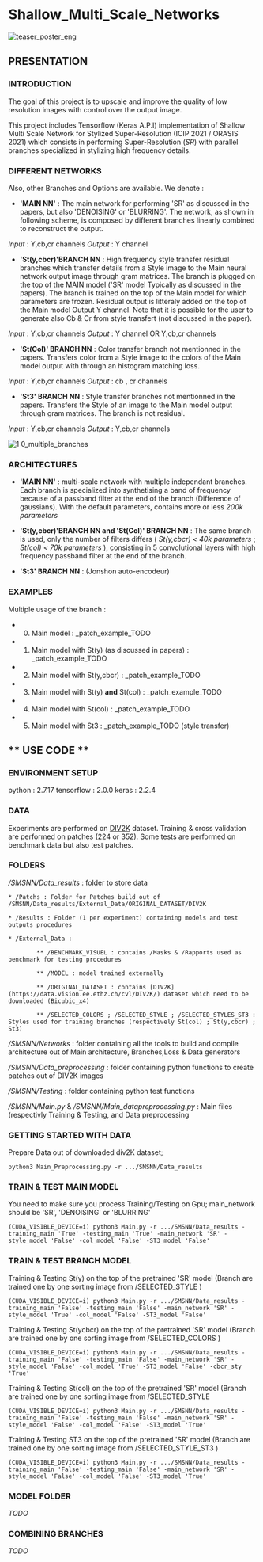 
# Shallow_Multi_Scale_Networks
![teaser_poster_eng](https://user-images.githubusercontent.com/87061912/131678960-06801817-89f8-4dd1-8841-b534effb5ede.png)

## **PRESENTATION**

### **INTRODUCTION**

The goal of this project is to upscale and improve the quality of low resolution images with control over the output image.

This project includes Tensorflow (Keras A.P.I) implementation of Shallow Multi Scale Network for Stylized Super-Resolution (ICIP 2021 / ORASIS 2021) which consists in performing Super-Resolution (_SR_) with parallel branches specialized in stylizing high frequency details. 

### **DIFFERENT NETWORKS**
Also, other Branches and Options are available. We denote :
* **'MAIN NN'** : The main network for performing 'SR' as discussed in the papers, but also 'DENOISING' or 'BLURRING'. The network, as shown in following scheme, is composed by different branches linearly combined to reconstruct the output.
 
_Input_ : Y,cb,cr channels _Output_ : Y channel  

* **'St(y,cbcr)'BRANCH NN** : High frequency style transfer residual branches which transfer details from a Style image to the Main neural network output image through gram matrices. The branch is plugged on the top of the MAIN model ('SR' model Typically as discussed in the papers). The branch is trained on the top of the Main model for which parameters are frozen. Residual output is litteraly added on the top of the Main model Output Y channel. Note that it is possible for the user to generate also Cb & Cr from style transfert (not discussed in the paper).
 
_Input_ : Y,cb,cr channels   _Output_ : Y channel   OR  Y,cb,cr channels
 
* **'St(Col)' BRANCH NN** : Color transfer branch not mentionned in the papers. Transfers color from a Style image to the colors of the Main model output with through an histogram matching loss.

_Input_ : Y,cb,cr channels   _Output_ : cb , cr channels

* **'St3' BRANCH NN** : Style transfer branches not mentionned in the papers. Transfers the Style of an image to the Main model output through gram matrices. The branch is not residual.

_Input_ : Y,cb,cr channels   _Output_ :  Y,cb,cr channels

![1 0_multiple_branches](https://user-images.githubusercontent.com/87061912/131682395-2083a2a8-7f2f-4013-ae2b-ba05640d25bc.png)

### **ARCHITECTURES**

* **'MAIN NN'** : multi-scale network with multiple independant branches. Each branch is specialized into synthetising a band of frequency because of a passband filter at the end of the branch (Difference of gaussians). With the default parameters, contains more or less _200k parameters_

* **'St(y,cbcr)'BRANCH NN and 'St(Col)' BRANCH NN** : The same branch is used, only the number of filters differs ( _St(y,cbcr) < 40k parameters_ ; _St(col) < 70k parameters_ ), consisting in 5 convolutional layers with high frequency passband filter at the end of the branch.

* **'St3' BRANCH NN** : (Jonshon auto-encodeur)

### **EXAMPLES**

Multiple usage of the branch :

* 0. Main model : _patch_example_TODO

* 1. Main model with St(y) (as discussed in papers) : _patch_example_TODO

* 2. Main model with St(y,cbcr) : _patch_example_TODO

* 3. Main model with St(y) **and** St(col) : _patch_example_TODO

* 4. Main model with St(col) : _patch_example_TODO

* 5. Main model with St3 : _patch_example_TODO (style transfer)

## ** USE CODE **

### **ENVIRONMENT SETUP**

python : 2.7.17
tensorflow : 2.0.0
keras : 2.2.4

### **DATA**

Experiments are performed on [DIV2K](https://data.vision.ee.ethz.ch/cvl/DIV2K/) dataset. Training & cross validation are performed on patches (224 or 352). Some tests are performed on benchmark data but also test patches.

### **FOLDERS**

_/SMSNN/Data_results_ : folder to store data 

	* /Patchs : Folder for Patches build out of /SMSNN/Data_results/External_Data/ORIGINAL_DATASET/DIV2K
        
	* /Results : Folder (1 per experiment) containing models and test outputs procedures
        
	* /External_Data :  
        
			** /BENCHMARK_VISUEL : contains /Masks & /Rapports used as benchmark for testing procedures
                        
			** /MODEL : model trained externally 
                        
			** /ORIGINAL_DATASET : contains [DIV2K](https://data.vision.ee.ethz.ch/cvl/DIV2K/) dataset which need to be downloaded (Bicubic_x4)
                        
			** /SELECTED_COLORS ; /SELECTED_STYLE ; /SELECTED_STYLES_ST3 : Styles used for training branches (respectively St(col) ; St(y,cbcr) ; St3)

_/SMSNN/Networks_ : folder containing all the tools to build and compile architecture out of Main architecture, Branches,Loss & Data generators

_/SMSNN/Data_preprocessing_ : folder containing python functions to create patches out of DIV2K images

_/SMSNN/Testing_ : folder containing python test functions

_/SMSNN/Main.py_ & _/SMSNN/Main_datapreprocessing.py_ : Main files (respectivly Training & Testing, and Data preprocessing


### **GETTING STARTED WITH DATA**

Prepare Data out of downloaded div2K dataset;

```console
python3 Main_Preprocessing.py -r .../SMSNN/Data_results
```

### **TRAIN & TEST MAIN MODEL**
You need to make sure you process Training/Testing on Gpu; main_network should be 'SR', 'DENOISING' or 'BLURRING'
```console
(CUDA_VISIBLE_DEVICE=i) python3 Main.py -r .../SMSNN/Data_results -training_main 'True' -testing_main 'True' -main_network 'SR' -style_model 'False' -col_model 'False' -ST3_model 'False'
```

### **TRAIN & TEST BRANCH MODEL**

Training & Testing St(y) on the top of the pretrained 'SR' model (Branch are trained one by one sorting image from /SELECTED_STYLE )

```console
(CUDA_VISIBLE_DEVICE=i) python3 Main.py -r .../SMSNN/Data_results -training_main 'False' -testing_main 'False' -main_network 'SR' -style_model 'True' -col_model 'False' -ST3_model 'False'
```

Training & Testing St(ycbcr) on the top of the pretrained 'SR' model (Branch are trained one by one sorting image from /SELECTED_COLORS ) 

```console
(CUDA_VISIBLE_DEVICE=i) python3 Main.py -r .../SMSNN/Data_results -training_main 'False' -testing_main 'False' -main_network 'SR' -style_model 'False' -col_model 'True' -ST3_model 'False' -cbcr_sty 'True'
```

Training & Testing St(col) on the top of the pretrained 'SR' model (Branch are trained one by one sorting image from /SELECTED_STYLE 
```console
(CUDA_VISIBLE_DEVICE=i) python3 Main.py -r .../SMSNN/Data_results -training_main 'False' -testing_main 'False' -main_network 'SR' -style_model 'False' -col_model 'False' -ST3_model 'True'
```

Training & Testing ST3 on the top of the pretrained 'SR' model (Branch are trained one by one sorting image from /SELECTED_STYLE_ST3 )
```console
(CUDA_VISIBLE_DEVICE=i) python3 Main.py -r .../SMSNN/Data_results -training_main 'False' -testing_main 'False' -main_network 'SR' -style_model 'False' -col_model 'False' -ST3_model 'True'
```

### **MODEL FOLDER**

_TODO_

### **COMBINING BRANCHES**

_TODO_
